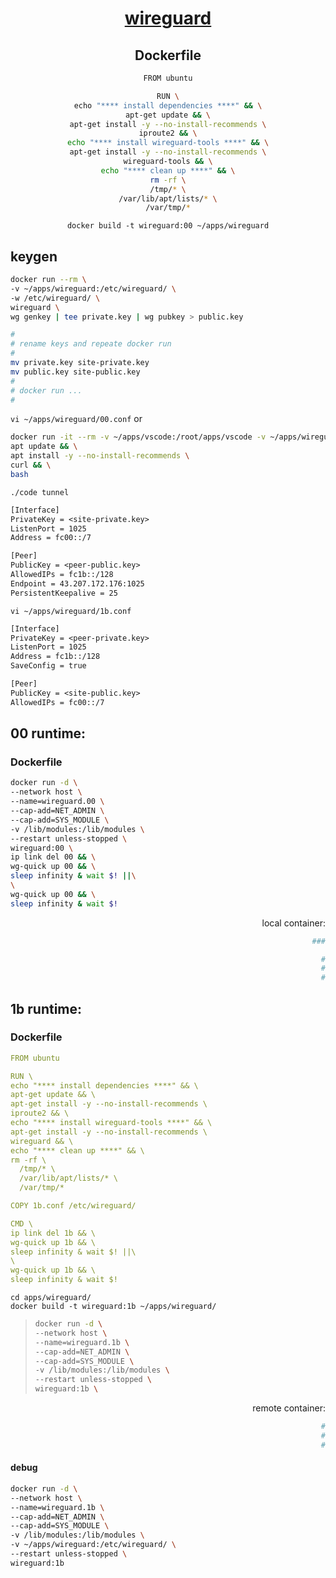 <span align="center">
  
  # [wireguard](https://ubuntu.com/server/docs/wireguard-vpn-introduction)

  ## Dockerfile
  ```sh
  FROM ubuntu

RUN \
echo "**** install dependencies ****" && \
apt-get update && \
apt-get install -y --no-install-recommends \
iproute2 && \
echo "**** install wireguard-tools ****" && \
apt-get install -y --no-install-recommends \
wireguard-tools && \
echo "**** clean up ****" && \
rm -rf \
  /tmp/* \
  /var/lib/apt/lists/* \
  /var/tmp/*
  ```
  
 ```docker build -t wireguard:00 ~/apps/wireguard```
  
</span>

## keygen
```sh
docker run --rm \
-v ~/apps/wireguard:/etc/wireguard/ \
-w /etc/wireguard/ \
wireguard \
wg genkey | tee private.key | wg pubkey > public.key
```

```sh
#
# rename keys and repeate docker run
#
mv private.key site-private.key
mv public.key site-public.key
#
# docker run ...
#
```

```vi ~/apps/wireguard/00.conf``` or 
```sh
docker run -it --rm -v ~/apps/vscode:/root/apps/vscode -v ~/apps/wireguard:/root/apps/wireguard -w /root/apps/vscode/ ubuntu \
apt update && \
apt install -y --no-install-recommends \
curl && \
bash
```
```./code tunnel```
```txt
[Interface]
PrivateKey = <site-private.key>
ListenPort = 1025
Address = fc00::/7

[Peer]
PublicKey = <peer-public.key>
AllowedIPs = fc1b::/128
Endpoint = 43.207.172.176:1025
PersistentKeepalive = 25
```

```vi ~/apps/wireguard/1b.conf```
```txt
[Interface]
PrivateKey = <peer-private.key>
ListenPort = 1025
Address = fc1b::/128
SaveConfig = true

[Peer]
PublicKey = <site-public.key>
AllowedIPs = fc00::/7
```


## 00 runtime:

### Dockerfile
```sh
docker run -d \
--network host \
--name=wireguard.00 \
--cap-add=NET_ADMIN \
--cap-add=SYS_MODULE \
-v /lib/modules:/lib/modules \
--restart unless-stopped \
wireguard:00 \
ip link del 00 && \
wg-quick up 00 && \
sleep infinity & wait $! ||\
\
wg-quick up 00 && \
sleep infinity & wait $!
```
  
<span align="right">
  
  local container:
```sh
  ###
```
</span>


<span align="right">
  
  ```sh
  #
  #
  #
  ```
</span>


## 1b runtime:

### Dockerfile
```yaml
FROM ubuntu

RUN \
echo "**** install dependencies ****" && \
apt-get update && \
apt-get install -y --no-install-recommends \
iproute2 && \
echo "**** install wireguard-tools ****" && \
apt-get install -y --no-install-recommends \
wireguard && \
echo "**** clean up ****" && \
rm -rf \
  /tmp/* \
  /var/lib/apt/lists/* \
  /var/tmp/*

COPY 1b.conf /etc/wireguard/

CMD \
ip link del 1b && \
wg-quick up 1b && \
sleep infinity & wait $! ||\
\
wg-quick up 1b && \
sleep infinity & wait $!
```

```
cd apps/wireguard/
docker build -t wireguard:1b ~/apps/wireguard/
```

>```sh
>docker run -d \
>--network host \
>--name=wireguard.1b \
>--cap-add=NET_ADMIN \
>--cap-add=SYS_MODULE \
>-v /lib/modules:/lib/modules \
>--restart unless-stopped \
>wireguard:1b \
>```

<span align="right">
  
  remote container:
```sh
  #
  #
  #
```
</span>

#### debug
```sh
docker run -d \
--network host \
--name=wireguard.1b \
--cap-add=NET_ADMIN \
--cap-add=SYS_MODULE \
-v /lib/modules:/lib/modules \
-v ~/apps/wireguard:/etc/wireguard/ \
--restart unless-stopped \
wireguard:1b
```
